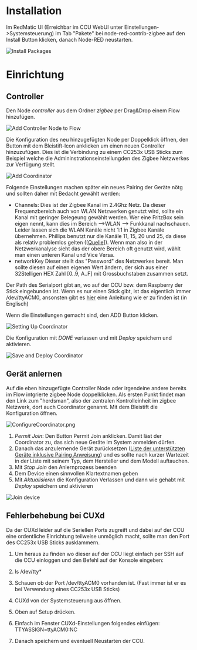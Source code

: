 # Installation
Im RedMatic UI (Erreichbar im CCU WebUI unter Einstellungen->Systemsteuerung) im Tab "Pakete" bei node-red-contrib-zigbee auf den Install Button klicken, danach Node-RED neustarten.

![Install Packages](images/zigbee/InstallPackage.png)

# Einrichtung
## Controller
Den Node _controller_ aus dem Ordner _zigbee_ per Drag&Drop einem Flow hinzufügen.

![Add Controller Node to Flow](images/zigbee/AddControllerNode.png)

Die Konfiguration des neu hinzugefügten Node per Doppelklick öffnen, den Button mit dem Bleistift-Icon anklicken um einen neuen Controller hinzuzufügen. Dies ist die Verbindung zu einem CC253x USB Sticks zum Beispiel welche die Admininstrationseinstellungden des Zigbee Netzwerkes zur Verfügung stellt.

![Add Coordinator](images/zigbee/AddCoordinator.png)

Folgende Einstellungen machen später ein neues Pairing der Geräte nötg und sollten daher mit Bedacht gewählt werden:
* Channels:
Dies ist der Zigbee Kanal im 2.4Ghz Netz. Da dieser Frequenzbereich auch von WLAN Netzwerken genutzt wird, sollte ein Kanal mit geringer Belegeung gewählt werden. Wer eine FritzBox sein eigen nennt, kann dies im Bereich -->WLAN --> Funkkanal nachschauen. Leider lassen sich die WLAN Kanäle nicht 1:1 in Zigbee Kanäle übernehmen. Phillips benutzt nur die Kanäle 11, 15, 20 und 25, da diese als relativ problemlos gelten ([[Quelle](https://www.digitalzimmer.de/artikel/wissen/philips-hue-zigbee-kanalwechsel/)]). Wenn man also in der Netzwerkanalyse sieht das der obere Bereich oft genutzt wird, wählt man einen unteren Kanal und Vice Versa.
* networkKey
Dieser stellt das "Password" des Netzwerkes bereit. Man sollte diesen auf einen eigenen Wert ändern, der sich aus einer 32Stelligen HEX Zahl [0..9, A..F] mit Grossbuchstaben zusammen setzt.

Der Path des Serialport gibt an, wo auf der CCU bzw. dem Raspberry der Stick eingebunden ist. Wenn es nur einen Stick gibt, ist das eigentlich immer /dev/ttyACM0, ansonsten gibt es [hier](https://www.zigbee2mqtt.io/getting_started/running_zigbee2mqtt.html) eine Anleitung wie er zu finden ist (in Englisch)

Wenn die Einstellungen gemacht sind, den ADD Button klicken.

![Setting Up Coordinator](images/zigbee/SettingsCoordinator.png)

Die Konfiguration mit _DONE_ verlassen und mit _Deploy_ speichern und aktivieren.

![Save and Deploy Coordinator](images/zigbee/SaveAndDeployCoordinator.png)

## Gerät anlernen
Auf die eben hinzugefügte Controller Node oder irgendeine andere bereits im Flow intgrierte zigbee Node doppelklicken. Als ersten Punkt findet man den Link zum "herdsman", also der zentralen Kontrolleinheit im zigbee Netzwerk, dort auch Coordinator genannt. Mit dem Bleistift die Konfiguration öffnen.

![ConfigureCoordinator.png](images/zigbee/)

1. _Permit Join_:
Den Button Permit Join anklicken. Damit läst der Coordinator zu, das sich neue Geräte im System anmelden dürfen.
1. Danach das anzulernende Gerät zurücksetzen ([Liste der unterstützten Geräte inklusive Pairing Anweisung](https://www.zigbee2mqtt.io/information/supported_devices.html)) und es sollte nach kurzer Wartezeit in der Liste mit seinem Typ, dem Hersteller und dem Modell auftauchen.
1. Mit _Stop Join_ den Anlernprozess beenden
1. Dem Device einen sinnvollen Klartextnamen geben
1. Mit _Aktualisieren_ die Konfiguration Verlassen und dann wie gehabt mit _Deploy_ speichern und aktivieren

![Join device](images/zigbee/AddDevice.png)

## Fehlerbehebung bei CUXd

Da der CUXd leider auf die Seriellen Ports zugreift und dabei auf der CCU eine ordentliche Einrichtung teilweise unmöglich macht, sollte man den Port des CC253x USB Sticks ausklammern.

1. Um heraus zu finden wo dieser auf der CCU liegt einfach per SSH auf die CCU einloggen und den Befehl auf der Konsole eingeben:

2. ls /dev/tty*

3. Schauen ob der Port /dev/ttyACM0 vorhanden ist. (Fast immer ist er es bei Verwendung eines CC253x USB Sticks)

4. CUXd von der Systemsteuerung aus öffnen.

5. Oben auf Setup drücken.

6. Einfach im Fenster CUXd-Einstellungen folgendes einfügen:   TTYASSIGN=ttyACM0:NC

7. Danach speichern und eventuell Neustarten der CCU.


